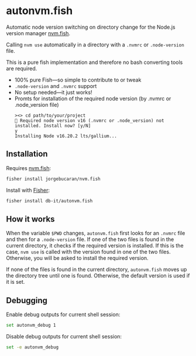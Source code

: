 # autonvm.fish

Automatic node version switching on directory change for the Node.js version manager [nvm.fish](https://github.com/jorgebucaran/nvm.fish).

Calling `nvm use` automatically in a directory with a `.nvmrc` or `.node-version` file.

This is a pure fish implementation and therefore no bash converting tools are required.

- 100% pure Fish—so simple to contribute to or tweak
- `.node-version` and `.nvmrc` support
- No setup needed—it just works!
- Promts for installation of the required node version (by .nvmrc or .node_version file)
    ```console
    ><> cd path/to/your/project
    🤔 Required node version v16 (.nvmrc or .node_version) not installed. Install now? [y/N]
    y
    Installing Node v16.20.2 lts/gallium...
    ```


## Installation

Requires [nvm.fish](https://github.com/jorgebucaran/nvm.fish/tree/main#installation):

```sh
fisher install jorgebucaran/nvm.fish
```

Install with [Fisher](https://github.com/jorgebucaran/fisher):

```sh
fisher install db-it/autonvm.fish
```

## How it works

When the variable `$PWD` changes, `autonvm.fish` first looks for an `.nvmrc` file and then for a `.node-version` file.
If one of the two files is found in the current directory, it checks if the required version is installed.
If this is the case, `nvm use` is called with the version found in one of the two files.
Otherwise, you will be asked to install the required version.

If none of the files is found in the current directory, `autonvm.fish` moves up the directory tree until one is found. 
Otherwise, the default version is used if it is set.

## Debugging

Enable debug outputs for current shell session:
```sh
set autonvm_debug 1
```

Disable debug outputs for current shell session:
```sh
set -e autonvm_debug
```